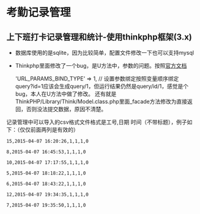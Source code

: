 # 考勤记录管理

## 上下班打卡记录管理和统计-使用thinkphp框架(3.x)

* 数据库使用的是sqlite，因为比较简单，配置文件修改一下也可以支持mysql

* Thinkphp里面修改了一个bug，是U方法中，参数的问题。按照[官方文档](http://document.thinkphp.cn/manual_3_2.html#action_bind)

    'URL_PARAMS_BIND_TYPE'  =>  1, // 设置参数绑定按照变量顺序绑定  
query?id=1应该会生成query/1，但运行结果仍然是query/id/1，感觉是个bug，本人在U方法中做了修改。
还有就是ThinkPHP/Library/Think/Model.class.php里面_facade方法修改为直接返回，否则没法提交数据，原因不清楚。

记录管理中可以导入的csv格式文件格式是工号,日期 时间（不带标题），例子如下：（仅仅前面两列是有效的）

    15,2015-04-07 16:20:26,1,1,1,0
    
    8,2015-04-07 16:45:53,1,1,1,0
    
    10,2015-04-07 17:17:55,1,1,1,0
    
    5,2015-04-07 18:18:22,1,1,1,0
    
    6,2015-04-07 18:43:22,1,1,1,0
    
    12,2015-04-07 19:34:35,1,1,1,0
    
    7,2015-04-07 19:35:50,1,1,1,0
 


